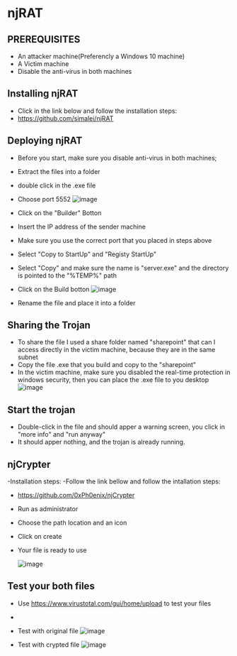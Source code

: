 # njRAT

## PREREQUISITES
- An attacker machine(Preferencly a Windows 10 machine)
- A Victim machine
- Disable the anti-virus in both machines

## Installing njRAT    
- Click in the link below and follow the installation steps:
- https://github.com/simalei/njRAT

## Deploying njRAT
- Before you start, make sure you disable anti-virus in both machines;
- Extract the files into a folder
- double click in the .exe file
- Choose port 5552
  ![image](https://github.com/gonresendes/njRAT/assets/145346794/8d727f95-8030-4623-a89a-c341c2e5cf64)

- Click on the "Builder" Botton
- Insert the IP address of the sender machine
- Make sure you use the correct port that you placed in steps above
- Select "Copy to StartUp" and "Registy StartUp"
- Select "Copy" and make sure the name is "server.exe" and the directory is pointed to the "%TEMP%" path
- Click on the Build botton
  ![image](https://github.com/gonresendes/njRAT/assets/145346794/dbc3427a-3eba-4709-861d-11365d39c3c8)

- Rename the file and place it into a folder

## Sharing the Trojan
- To share the file I used a share folder named "sharepoint" that can I access directly in the victim machine, because they are in the same subnet
- Copy the file .exe that you build and copy to the "sharepoint"
- In the victim machine, make sure you disabled the real-time protection in windows security, then you can place the .exe file to you desktop
  ![image](https://github.com/gonresendes/njRAT/assets/145346794/4deaaa68-fd51-4d4b-9720-7109c06e3abd)


## Start the trojan
- Double-click in the file and should apper a warning screen, you click in "more info" and "run anyway"
- It should apper nothing, and the trojan is already running.

## njCrypter
-Installation steps:
-Follow the link bellow and follow the intallation steps:
- https://github.com/0xPh0enix/njCrypter
- Run as administrator
- Choose the path location and an icon
- Click on create
- Your file is ready to use
  
  ![image](https://github.com/gonresendes/njRAT/assets/145346794/fd91f609-dd0e-4da7-a429-96b85d29ee98)


## Test your both files
- Use https://www.virustotal.com/gui/home/upload to test your files
- 
- Test with original file
  ![image](https://github.com/gonresendes/njRAT/assets/145346794/96025737-46d0-4a00-abc9-c3bfbf3838da)

- Test with crypted file
  ![image](https://github.com/gonresendes/njRAT/assets/145346794/3d094e1b-8249-43a7-900a-67a3d2a39588)



